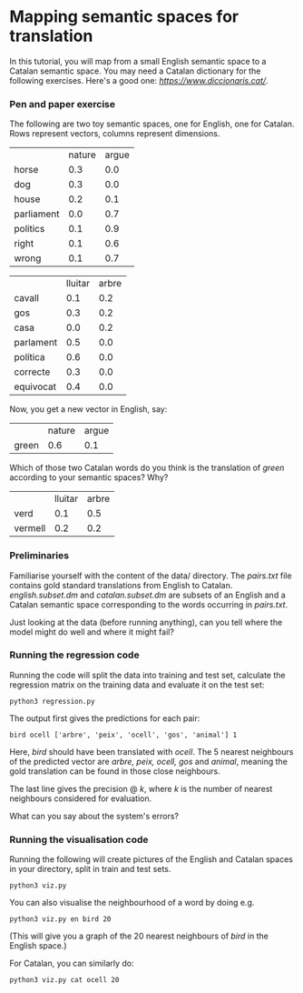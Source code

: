 # Mapping semantic spaces for translation

In this tutorial, you will map from a small English semantic space to a Catalan semantic space. You may need a Catalan dictionary for the following exercises. Here's a good one: *https://www.diccionaris.cat/*.


### Pen and paper exercise

The following are two toy semantic spaces, one for English, one for Catalan. Rows represent vectors, columns represent dimensions.

<table>
<tr><td></td><td>nature</td><td>argue</td></tr>
<tr><td>horse</td><td>0.3</td><td>0.0</td></tr>
<tr><td>dog</td><td>0.3</td><td>0.0</td></tr>
<tr><td>house</td><td>0.2</td><td>0.1</td></tr>
<tr><td>parliament</td><td>0.0</td><td>0.7</td></tr>
<tr><td>politics</td><td>0.1</td><td>0.9</td></tr>
<tr><td>right</td><td>0.1</td><td>0.6</td></tr>
<tr><td>wrong</td><td>0.1</td><td>0.7</td></tr>
</table>

<table>
<tr><td></td><td>lluitar</td><td>arbre</td></tr>
<tr><td>cavall</td><td>0.1</td><td>0.2</td></tr>
<tr><td>gos</td><td>0.3</td><td>0.2</td></tr>
<tr><td>casa</td><td>0.0</td><td>0.2</td></tr>
<tr><td>parlament</td><td>0.5</td><td>0.0</td></tr>
<tr><td>política</td><td>0.6</td><td>0.0</td></tr>
<tr><td>correcte</td><td>0.3</td><td>0.0</td></tr>
<tr><td>equivocat</td><td>0.4</td><td>0.0</td></tr>
</table>

Now, you get a new vector in English, say:

<table>
<tr><td></td><td>nature</td><td>argue</td></tr>
<tr><td>green</td><td>0.6</td><td>0.1</td></tr>
</table>

Which of those two Catalan words do you think is the translation of *green* according to your semantic spaces? Why?

<table>
<tr><td></td><td>lluitar</td><td>arbre</td></tr>
<tr><td>verd</td><td>0.1</td><td>0.5</td></tr>
<tr><td>vermell</td><td>0.2</td><td>0.2</td></tr>
</table>



### Preliminaries

Familiarise yourself with the content of the data/ directory. The *pairs.txt* file contains gold standard translations from English to Catalan. *english.subset.dm* and *catalan.subset.dm* are subsets of an English and a Catalan semantic space corresponding to the words occurring in *pairs.txt*.

Just looking at the data (before running anything), can you tell where the model might do well and where it might fail?


### Running the regression code

Running the code will split the data into training and test set, calculate the regression matrix on the training data and evaluate it on the test set:

    python3 regression.py

The output first gives the predictions for each pair:

    bird ocell ['arbre', 'peix', 'ocell', 'gos', 'animal'] 1

Here, *bird* should have been translated with *ocell*. The 5 nearest neighbours of the predicted vector are *arbre, peix, ocell, gos* and *animal*, meaning the gold translation can be found in those close neighbours.

The last line gives the precision @ *k*, where *k* is the number of nearest neighbours considered for evaluation.

What can you say about the system's errors? 




### Running the visualisation code

Running the following will create pictures of the English and Catalan spaces in your directory, split in train and test sets.

    python3 viz.py


You can also visualise the neighbourhood of a word by doing e.g.

    python3 viz.py en bird 20

(This will give you a graph of the 20 nearest neighbours of *bird* in the English space.)

For Catalan, you can similarly do:

    python3 viz.py cat ocell 20


